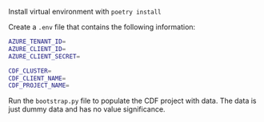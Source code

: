 Install virtual environment with `poetry install`

Create a `.env` file that contains the following information:

```bash
AZURE_TENANT_ID=
AZURE_CLIENT_ID=
AZURE_CLIENT_SECRET=

CDF_CLUSTER=
CDF_CLIENT_NAME=
CDF_PROJECT_NAME=
```

Run the `bootstrap.py` file to populate the CDF project with data. The data is just dummy data and has no value significance.
